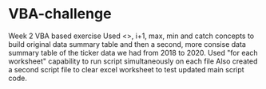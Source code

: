 # VBA-challenge
Week 2 VBA based exercise
Used <>, i+1, max, min and catch concepts to build original data summary table and then a second, more consise data summary table of the ticker data we had from 2018 to 2020.
Used "for each worksheet" capability to run script simultaneously on each file
Also created a second script file to clear excel worksheet to test updated main script code. 
